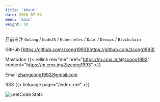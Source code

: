 ```yaml
---
title: 'About'
date: 2018-07-02
menu: 'main'
weight: 50
---
```


目前专注 `Golang` / `NodeJS` / `Kubernetes` / `Dapr` / `Devops` / `Blockchain`

GitHub [https://github.com/zcong1993](https://github.com/zcong1993)

Mastodon {{< rellink rel="me" href="https://m.cmx.im/@zcong1993" content="https://m.cmx.im/@zcong1993" >}}

Email zhangcong1992@gmail.com

RSS {{< linkpage page="/index.xml" >}}

![LeetCode Stats](https://leetcard.jacoblin.cool/zcong1993?theme=light&font=Marvel&site=cn&cache=3600)

<!-- [![github followers](https://img.shields.io/badge/dynamic/json?label=GitHub%20Followers&query=%24.data.totalSubs&url=https%3a%2f%2fapi.spencerwoo.com%2fsubstats%2f%3fsource%3dgithub%26queryKey%3dzcong1993&labelColor=282c34&color=181717&logo=github&longCache=true)](https://github.com/zcong1993) -->

<!-- [![Top Langs](https://github-readme-stats.vercel.app/api/top-langs/?username=zcong1993&hide=css&title_color=ffa86a&bg_color=222129&text_color=ffa86a)](https://github.com/zcong1993) -->
